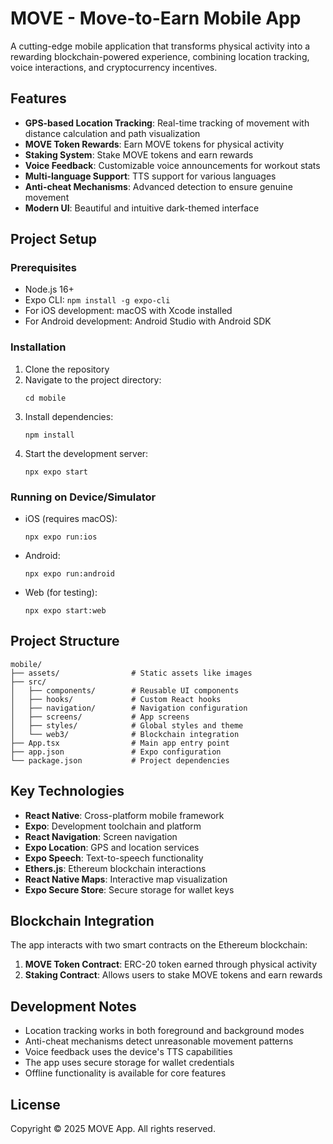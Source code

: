 # MOVE - Move-to-Earn Mobile App

A cutting-edge mobile application that transforms physical activity into a rewarding blockchain-powered experience, combining location tracking, voice interactions, and cryptocurrency incentives.

## Features

- **GPS-based Location Tracking**: Real-time tracking of movement with distance calculation and path visualization
- **MOVE Token Rewards**: Earn MOVE tokens for physical activity
- **Staking System**: Stake MOVE tokens and earn rewards
- **Voice Feedback**: Customizable voice announcements for workout stats
- **Multi-language Support**: TTS support for various languages
- **Anti-cheat Mechanisms**: Advanced detection to ensure genuine movement
- **Modern UI**: Beautiful and intuitive dark-themed interface

## Project Setup

### Prerequisites

- Node.js 16+
- Expo CLI: `npm install -g expo-cli`
- For iOS development: macOS with Xcode installed
- For Android development: Android Studio with Android SDK

### Installation

1. Clone the repository
2. Navigate to the project directory:
   ```
   cd mobile
   ```
3. Install dependencies:
   ```
   npm install
   ```
4. Start the development server:
   ```
   npx expo start
   ```

### Running on Device/Simulator

- iOS (requires macOS):
  ```
  npx expo run:ios
  ```

- Android:
  ```
  npx expo run:android
  ```

- Web (for testing):
  ```
  npx expo start:web
  ```

## Project Structure

```
mobile/
├── assets/                # Static assets like images
├── src/
│   ├── components/        # Reusable UI components
│   ├── hooks/             # Custom React hooks
│   ├── navigation/        # Navigation configuration
│   ├── screens/           # App screens
│   ├── styles/            # Global styles and theme
│   └── web3/              # Blockchain integration
├── App.tsx                # Main app entry point
├── app.json               # Expo configuration
└── package.json           # Project dependencies
```

## Key Technologies

- **React Native**: Cross-platform mobile framework
- **Expo**: Development toolchain and platform
- **React Navigation**: Screen navigation
- **Expo Location**: GPS and location services
- **Expo Speech**: Text-to-speech functionality
- **Ethers.js**: Ethereum blockchain interactions
- **React Native Maps**: Interactive map visualization
- **Expo Secure Store**: Secure storage for wallet keys

## Blockchain Integration

The app interacts with two smart contracts on the Ethereum blockchain:

1. **MOVE Token Contract**: ERC-20 token earned through physical activity
2. **Staking Contract**: Allows users to stake MOVE tokens and earn rewards

## Development Notes

- Location tracking works in both foreground and background modes
- Anti-cheat mechanisms detect unreasonable movement patterns
- Voice feedback uses the device's TTS capabilities
- The app uses secure storage for wallet credentials
- Offline functionality is available for core features

## License

Copyright © 2025 MOVE App. All rights reserved.